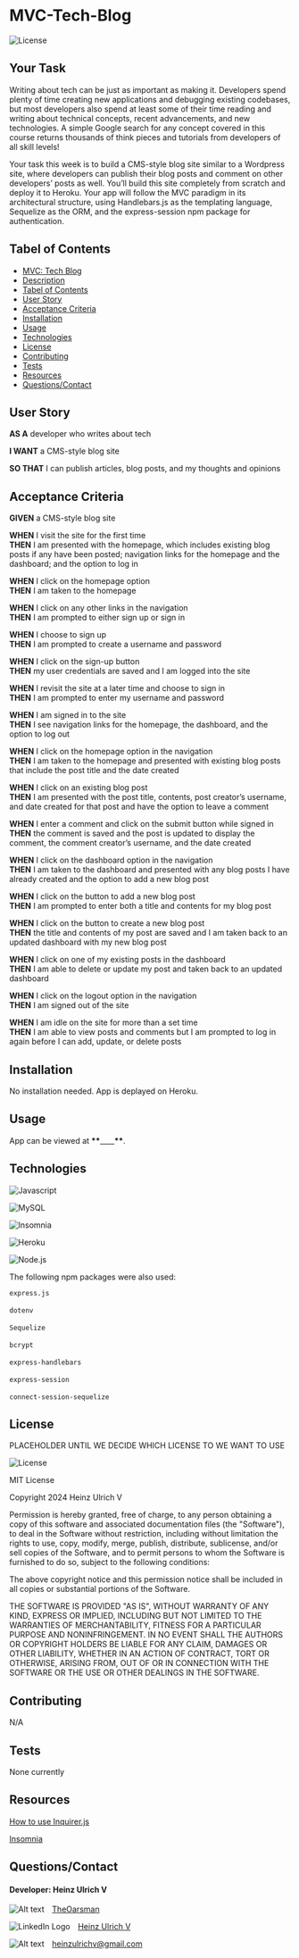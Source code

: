 # MVC-Tech-Blog

![License](https://img.shields.io/badge/License-MIT-yellow.svg)

## Your Task

Writing about tech can be just as important as making it. Developers spend plenty of time creating new applications and debugging existing codebases, but most developers also spend at least some of their time reading and writing about technical concepts, recent advancements, and new technologies. A simple Google search for any concept covered in this course returns thousands of think pieces and tutorials from developers of all skill levels!

Your task this week is to build a CMS-style blog site similar to a Wordpress site, where developers can publish their blog posts and comment on other developers’ posts as well. You’ll build this site completely from scratch and deploy it to Heroku. Your app will follow the MVC paradigm in its architectural structure, using Handlebars.js as the templating language, Sequelize as the ORM, and the express-session npm package for authentication.

## Tabel of Contents

- [MVC: Tech Blog](#mvc-tech-blog)<br>
- [Description](#description)<br>
- [Tabel of Contents](#tabel-of-contents)<br>
- [User Story](#user-story)<br>
- [Acceptance Criteria](#acceptance-criteria)<br>
- [Installation](#instllation)<br>
- [Usage](#usage)<br>
- [Technologies](Technologies)
- [License](#license)<br>
- [Contributing](#contributing)<br>
- [Tests](#tests)<br>
- [Resources](#resources)<br>
- [Questions/Contact](#questionscontact)

## User Story

**AS A** developer who writes about tech <br>

**I WANT** a CMS-style blog site <br>

**SO THAT** I can publish articles, blog posts, and my thoughts and opinions

## Acceptance Criteria

**GIVEN** a CMS-style blog site

**WHEN** I visit the site for the first time <br>
**THEN** I am presented with the homepage, which includes existing blog posts if any have been posted; navigation links for the homepage and the dashboard; and the option to log in

**WHEN** I click on the homepage option <br>
**THEN** I am taken to the homepage

**WHEN** I click on any other links in the navigation <br>
**THEN** I am prompted to either sign up or sign in

**WHEN** I choose to sign up <br>
**THEN** I am prompted to create a username and password

**WHEN** I click on the sign-up button <br>
**THEN** my user credentials are saved and I am logged into the site

**WHEN** I revisit the site at a later time and choose to sign in <br>
**THEN** I am prompted to enter my username and password

**WHEN** I am signed in to the site <br>
**THEN** I see navigation links for the homepage, the dashboard, and the option to log out

**WHEN** I click on the homepage option in the navigation <br>
**THEN** I am taken to the homepage and presented with existing blog posts that include the post title and the date created

**WHEN** I click on an existing blog post <br>
**THEN** I am presented with the post title, contents, post creator’s username, and date created for that post and have the option to leave a comment

**WHEN** I enter a comment and click on the submit button while signed in <br>
**THEN** the comment is saved and the post is updated to display the comment, the comment creator’s username, and the date created

**WHEN** I click on the dashboard option in the navigation <br>
**THEN** I am taken to the dashboard and presented with any blog posts I have already created and the option to add a new blog post

**WHEN** I click on the button to add a new blog post <br>
**THEN** I am prompted to enter both a title and contents for my blog post

**WHEN** I click on the button to create a new blog post <br>
**THEN** the title and contents of my post are saved and I am taken back to an updated dashboard with my new blog post

**WHEN** I click on one of my existing posts in the dashboard <br>
**THEN** I am able to delete or update my post and taken back to an updated dashboard

**WHEN** I click on the logout option in the navigation <br>
**THEN** I am signed out of the site

**WHEN** I am idle on the site for more than a set time <br>
**THEN** I am able to view posts and comments but I am prompted to log in again before I can add, update, or delete posts

## Installation

No installation needed. App is deplayed on Heroku.

## Usage

App can be viewed at **\*\***\_\_\_\_**\*\***.

## Technologies

![Javascript](https://img.shields.io/badge/-JavaScript-f7df1e?style=for-the-badge&logo=javascript&logoColor=black)

![MySQL](https://img.shields.io/badge/-MySql-4479a1?style=for-the-badge&logo=mysql&logoColor=white)

![Insomnia](https://img.shields.io/badge/-Insomnia-5849BE?style=for-the-badge&logo=insomnia&logoColor=white)

![Heroku](https://img.shields.io/badge/-Heroku-430098?style=for-the-badge&logo=heroku&logoColor=white)

![Node.js](https://img.shields.io/badge/-Node.js-339933?style=for-the-badge&logo=node.js&logoColor=white)

The following npm packages were also used:

`express.js`<br><br>
`dotenv`<br><br>
`Sequelize`<br><br>
`bcrypt`<br><br>
`express-handlebars`<br><br>
`express-session`<br><br>
`connect-session-sequelize`

## License

PLACEHOLDER UNTIL WE DECIDE WHICH LICENSE TO WE WANT TO USE

![License](https://img.shields.io/badge/License-MIT-yellow.svg)

MIT License

Copyright 2024 Heinz Ulrich V

Permission is hereby granted, free of charge, to any person obtaining a copy
of this software and associated documentation files (the "Software"), to deal
in the Software without restriction, including without limitation the rights
to use, copy, modify, merge, publish, distribute, sublicense, and/or sell
copies of the Software, and to permit persons to whom the Software is
furnished to do so, subject to the following conditions:

The above copyright notice and this permission notice shall be included in all
copies or substantial portions of the Software.

THE SOFTWARE IS PROVIDED "AS IS", WITHOUT WARRANTY OF ANY KIND, EXPRESS OR
IMPLIED, INCLUDING BUT NOT LIMITED TO THE WARRANTIES OF MERCHANTABILITY,
FITNESS FOR A PARTICULAR PURPOSE AND NONINFRINGEMENT. IN NO EVENT SHALL THE
AUTHORS OR COPYRIGHT HOLDERS BE LIABLE FOR ANY CLAIM, DAMAGES OR OTHER
LIABILITY, WHETHER IN AN ACTION OF CONTRACT, TORT OR OTHERWISE, ARISING FROM,
OUT OF OR IN CONNECTION WITH THE SOFTWARE OR THE USE OR OTHER DEALINGS IN THE
SOFTWARE.

## Contributing

N/A

## Tests

None currently

## Resources

[How to use Inquirer.js](https://javascript.plainenglish.io/how-to-inquirer-js-c10a4e05ef1f)

[Insomnia](https://insomnia.rest/)

## Questions/Contact

<h4>Developer: Heinz Ulrich V</h4>

![Alt text](image-2.png)&emsp;[TheOarsman](https://www.github.com/TheOarsman)

![LinkedIn Logo](image.png)&emsp;[Heinz Ulrich V](https://www.linkedin.com/in/heinz-ulrich-v-3a3486a0/)

![Alt text](image-1.png)&emsp;<heinzulrichv@gmail.com>

